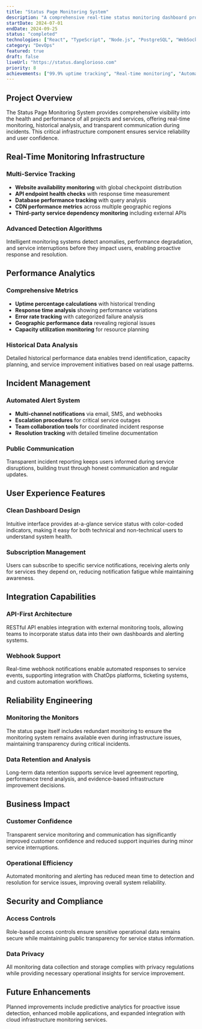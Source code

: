 ```yaml
---
title: "Status Page Monitoring System"
description: "A comprehensive real-time status monitoring dashboard providing uptime tracking, performance metrics, and incident management for all projects and services with automated alerting and public transparency."
startDate: 2024-07-01
endDate: 2024-09-25
status: "completed"
technologies: ["React", "TypeScript", "Node.js", "PostgreSQL", "WebSockets", "Monitoring APIs", "Chart.js"]
category: "DevOps"
featured: true
draft: false
liveUrl: "https://status.danglorioso.com"
priority: 8
achievements: ["99.9% uptime tracking", "Real-time monitoring", "Automated incident detection", "Public transparency"]
---
```


## Project Overview

The Status Page Monitoring System provides comprehensive visibility into the health and performance of all projects and services, offering real-time monitoring, historical analysis, and transparent communication during incidents. This critical infrastructure component ensures service reliability and user confidence.

## Real-Time Monitoring Infrastructure

### Multi-Service Tracking
- **Website availability monitoring** with global checkpoint distribution
- **API endpoint health checks** with response time measurement
- **Database performance tracking** with query analysis
- **CDN performance metrics** across multiple geographic regions
- **Third-party service dependency monitoring** including external APIs

### Advanced Detection Algorithms
Intelligent monitoring systems detect anomalies, performance degradation, and service interruptions before they impact users, enabling proactive response and resolution.

## Performance Analytics

### Comprehensive Metrics
- **Uptime percentage calculations** with historical trending
- **Response time analysis** showing performance variations
- **Error rate tracking** with categorized failure analysis
- **Geographic performance data** revealing regional issues
- **Capacity utilization monitoring** for resource planning

### Historical Data Analysis
Detailed historical performance data enables trend identification, capacity planning, and service improvement initiatives based on real usage patterns.

## Incident Management

### Automated Alert System
- **Multi-channel notifications** via email, SMS, and webhooks
- **Escalation procedures** for critical service outages
- **Team collaboration tools** for coordinated incident response
- **Resolution tracking** with detailed timeline documentation

### Public Communication
Transparent incident reporting keeps users informed during service disruptions, building trust through honest communication and regular updates.

## User Experience Features

### Clean Dashboard Design
Intuitive interface provides at-a-glance service status with color-coded indicators, making it easy for both technical and non-technical users to understand system health.

### Subscription Management
Users can subscribe to specific service notifications, receiving alerts only for services they depend on, reducing notification fatigue while maintaining awareness.

## Integration Capabilities

### API-First Architecture
RESTful API enables integration with external monitoring tools, allowing teams to incorporate status data into their own dashboards and alerting systems.

### Webhook Support
Real-time webhook notifications enable automated responses to service events, supporting integration with ChatOps platforms, ticketing systems, and custom automation workflows.

## Reliability Engineering

### Monitoring the Monitors
The status page itself includes redundant monitoring to ensure the monitoring system remains available even during infrastructure issues, maintaining transparency during critical incidents.

### Data Retention and Analysis
Long-term data retention supports service level agreement reporting, performance trend analysis, and evidence-based infrastructure improvement decisions.

## Business Impact

### Customer Confidence
Transparent service monitoring and communication has significantly improved customer confidence and reduced support inquiries during minor service interruptions.

### Operational Efficiency
Automated monitoring and alerting has reduced mean time to detection and resolution for service issues, improving overall system reliability.

## Security and Compliance

### Access Controls
Role-based access controls ensure sensitive operational data remains secure while maintaining public transparency for service status information.

### Data Privacy
All monitoring data collection and storage complies with privacy regulations while providing necessary operational insights for service improvement.

## Future Enhancements

Planned improvements include predictive analytics for proactive issue detection, enhanced mobile applications, and expanded integration with cloud infrastructure monitoring services.
